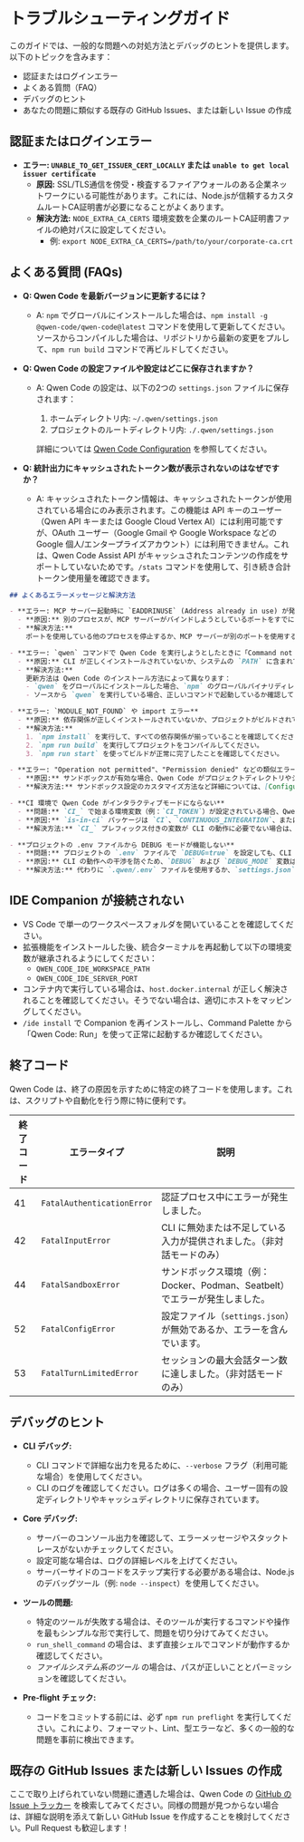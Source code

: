 # トラブルシューティングガイド

このガイドでは、一般的な問題への対処方法とデバッグのヒントを提供します。以下のトピックを含みます：

- 認証またはログインエラー
- よくある質問（FAQ）
- デバッグのヒント
- あなたの問題に類似する既存の GitHub Issues、または新しい Issue の作成

## 認証またはログインエラー

- **エラー: `UNABLE_TO_GET_ISSUER_CERT_LOCALLY` または `unable to get local issuer certificate`**
  - **原因:** SSL/TLS通信を傍受・検査するファイアウォールのある企業ネットワークにいる可能性があります。これには、Node.jsが信頼するカスタムルートCA証明書が必要になることがよくあります。
  - **解決方法:** `NODE_EXTRA_CA_CERTS` 環境変数を企業のルートCA証明書ファイルの絶対パスに設定してください。
    - 例: `export NODE_EXTRA_CA_CERTS=/path/to/your/corporate-ca.crt`

## よくある質問 (FAQs)

- **Q: Qwen Code を最新バージョンに更新するには？**
  - A: `npm` でグローバルにインストールした場合は、`npm install -g @qwen-code/qwen-code@latest` コマンドを使用して更新してください。ソースからコンパイルした場合は、リポジトリから最新の変更をプルして、`npm run build` コマンドで再ビルドしてください。

- **Q: Qwen Code の設定ファイルや設定はどこに保存されますか？**
  - A: Qwen Code の設定は、以下の2つの `settings.json` ファイルに保存されます：
    1. ホームディレクトリ内: `~/.qwen/settings.json`
    2. プロジェクトのルートディレクトリ内: `./.qwen/settings.json`

    詳細については [Qwen Code Configuration](./cli/configuration.md) を参照してください。

- **Q: 統計出力にキャッシュされたトークン数が表示されないのはなぜですか？**
  - A: キャッシュされたトークン情報は、キャッシュされたトークンが使用されている場合にのみ表示されます。この機能は API キーのユーザー（Qwen API キーまたは Google Cloud Vertex AI）には利用可能ですが、OAuth ユーザー（Google Gmail や Google Workspace などの Google 個人/エンタープライズアカウント）には利用できません。これは、Qwen Code Assist API がキャッシュされたコンテンツの作成をサポートしていないためです。`/stats` コマンドを使用して、引き続き合計トークン使用量を確認できます。

```markdown
## よくあるエラーメッセージと解決方法

- **エラー: MCP サーバー起動時に `EADDRINUSE` (Address already in use) が発生する**
  - **原因:** 別のプロセスが、MCP サーバーがバインドしようとしているポートをすでに使用しています。
  - **解決方法:**
    ポートを使用している他のプロセスを停止するか、MCP サーバーが別のポートを使用するように設定してください。

- **エラー: `qwen` コマンドで Qwen Code を実行しようとしたときに「Command not found」になる**
  - **原因:** CLI が正しくインストールされていないか、システムの `PATH` に含まれていません。
  - **解決方法:**
    更新方法は Qwen Code のインストール方法によって異なります：
    - `qwen` をグローバルにインストールした場合、`npm` のグローバルバイナリディレクトリが `PATH` に含まれていることを確認してください。更新には以下のコマンドを使用します：`npm install -g @qwen-code/qwen-code@latest`
    - ソースから `qwen` を実行している場合、正しいコマンドで起動しているか確認してください（例：`node packages/cli/dist/index.js ...`）。更新するには、リポジトリから最新の変更を取得し、`npm run build` コマンドで再ビルドしてください。

- **エラー: `MODULE_NOT_FOUND` や import エラー**
  - **原因:** 依存関係が正しくインストールされていないか、プロジェクトがビルドされていません。
  - **解決方法:**
    1. `npm install` を実行して、すべての依存関係が揃っていることを確認してください。
    2. `npm run build` を実行してプロジェクトをコンパイルしてください。
    3. `npm run start` を使ってビルドが正常に完了したことを確認してください。

- **エラー: "Operation not permitted"、"Permission denied" などの類似エラー**
  - **原因:** サンドボックスが有効な場合、Qwen Code がプロジェクトディレクトリやシステムの一時ディレクトリ以外への書き込みなど、サンドボックス設定によって制限された操作を試みることがあります。
  - **解決方法:** サンドボックス設定のカスタマイズ方法など詳細については、[Configuration: Sandboxing](./cli/configuration.md#sandboxing) のドキュメントを参照してください。

- **CI 環境で Qwen Code がインタラクティブモードにならない**
  - **問題:** `CI_` で始まる環境変数（例：`CI_TOKEN`）が設定されている場合、Qwen Code はインタラクティブモードに入らず（プロンプトが表示されない）、これは内部で使用している UI フレームワークが利用している `is-in-ci` パッケージがこれらの変数を検出し、非インタラクティブな CI 環境であると判断するためです。
  - **原因:** `is-in-ci` パッケージは `CI`、`CONTINUOUS_INTEGRATION`、または `CI_` プレフィックスを持つ任意の環境変数の存在をチェックします。これらのいずれかが見つかると、その環境が非インタラクティブであると判断され、CLI がインタラクティブモードで起動することを防ぎます。
  - **解決方法:** `CI_` プレフィックス付きの変数が CLI の動作に必要でない場合は、一時的にその変数を解除してコマンドを実行できます。例：`env -u CI_TOKEN qwen`

- **プロジェクトの .env ファイルから DEBUG モードが機能しない**
  - **問題:** プロジェクトの `.env` ファイルで `DEBUG=true` を設定しても、CLI のデバッグモードが有効になりません。
  - **原因:** CLI の動作への干渉を防ぐため、`DEBUG` および `DEBUG_MODE` 変数はプロジェクトの `.env` ファイルから自動的に除外されます。
  - **解決方法:** 代わりに `.qwen/.env` ファイルを使用するか、`settings.json` の `excludedProjectEnvVars` 設定で除外する変数を減らすように設定してください。
```

## IDE Companion が接続されない

- VS Code で単一のワークスペースフォルダを開いていることを確認してください。
- 拡張機能をインストールした後、統合ターミナルを再起動して以下の環境変数が継承されるようにしてください：
  - `QWEN_CODE_IDE_WORKSPACE_PATH`
  - `QWEN_CODE_IDE_SERVER_PORT`
- コンテナ内で実行している場合は、`host.docker.internal` が正しく解決されることを確認してください。そうでない場合は、適切にホストをマッピングしてください。
- `/ide install` で Companion を再インストールし、Command Palette から「Qwen Code: Run」を使って正常に起動するか確認してください。

## 終了コード

Qwen Code は、終了の原因を示すために特定の終了コードを使用します。これは、スクリプトや自動化を行う際に特に便利です。

| 終了コード | エラータイプ                  | 説明                                                                                           |
| --------- | --------------------------- | ---------------------------------------------------------------------------------------------- |
| 41        | `FatalAuthenticationError`  | 認証プロセス中にエラーが発生しました。                                                           |
| 42        | `FatalInputError`           | CLI に無効または不足している入力が提供されました。（非対話モードのみ）                                |
| 44        | `FatalSandboxError`         | サンドボックス環境（例：Docker、Podman、Seatbelt）でエラーが発生しました。                          |
| 52        | `FatalConfigError`          | 設定ファイル（`settings.json`）が無効であるか、エラーを含んでいます。                                |
| 53        | `FatalTurnLimitedError`     | セッションの最大会話ターン数に達しました。（非対話モードのみ）                                        |

## デバッグのヒント

- **CLI デバッグ:**
  - CLI コマンドで詳細な出力を見るために、`--verbose` フラグ（利用可能な場合）を使用してください。
  - CLI のログを確認してください。ログは多くの場合、ユーザー固有の設定ディレクトリやキャッシュディレクトリに保存されています。

- **Core デバッグ:**
  - サーバーのコンソール出力を確認して、エラーメッセージやスタックトレースがないかチェックしてください。
  - 設定可能な場合は、ログの詳細レベルを上げてください。
  - サーバーサイドのコードをステップ実行する必要がある場合は、Node.js のデバッグツール（例: `node --inspect`）を使用してください。

- **ツールの問題:**
  - 特定のツールが失敗する場合は、そのツールが実行するコマンドや操作を最もシンプルな形で実行して、問題を切り分けてみてください。
  - `run_shell_command` の場合は、まず直接シェルでコマンドが動作するか確認してください。
  - _ファイルシステム系のツール_ の場合は、パスが正しいこととパーミッションを確認してください。

- **Pre-flight チェック:**
  - コードをコミットする前には、必ず `npm run preflight` を実行してください。これにより、フォーマット、Lint、型エラーなど、多くの一般的な問題を事前に検出できます。

## 既存の GitHub Issues または新しい Issues の作成

ここで取り上げられていない問題に遭遇した場合は、Qwen Code の [GitHub の Issue トラッカー](https://github.com/QwenLM/qwen-code/issues) を検索してみてください。同様の問題が見つからない場合は、詳細な説明を添えて新しい GitHub Issue を作成することを検討してください。Pull Request も歓迎します！